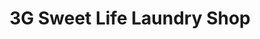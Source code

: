 ---
title: "3G Sweet Life Laundry Shop"
url: /san-pablo/3g-sweet-life-laundry-shop/
shop: laundry
---